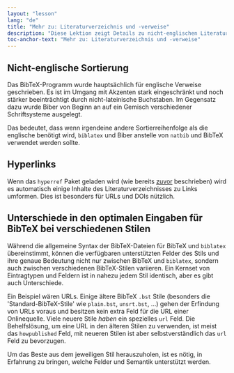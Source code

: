 ```yaml
---
layout: "lesson"
lang: "de"
title: "Mehr zu: Literaturverzeichnis und -verweise"
description: "Diese Lektion zeigt Details zu nicht-englischen Literaturverzeichnissen, wie Verweise in Hyperlinks geändert werden und arbeitet die Hauptunterschiede zwischen BibTeX-Stilen heraus."
toc-anchor-text: "Mehr zu: Literaturverzeichnis und -verweise"
---
```


## Nicht-englische Sortierung

Das BibTeX-Programm wurde hauptsächlich für englische Verweise geschrieben. Es
ist im Umgang mit Akzenten stark eingeschränkt und noch stärker beeinträchtigt
durch nicht-lateinische Buchstaben. Im Gegensatz dazu wurde Biber von Beginn an
auf ein Gemisch verschiedener Schriftsysteme ausgelegt.

Das bedeutet, dass wenn irgendeine andere Sortierreihenfolge als die englische
benötigt wird, `biblatex` und Biber anstelle von `natbib` und BibTeX verwendet
werden sollte.

## Hyperlinks

Wenn das `hyperref` Paket geladen wird (wie bereits [zuvor](more-09)
beschrieben) wird es automatisch einige Inhalte des Literaturverzeichnisses zu
Links umformen. Dies ist besonders für URLs und DOIs nützlich.

## Unterschiede in den optimalen Eingaben für BibTeX bei verschiedenen Stilen

Während die allgemeine Syntax der BibTeX-Dateien für BibTeX und `biblatex`
übereinstimmt, können die verfügbaren unterstützten Felder des Stils und ihre
genaue Bedeutung nicht nur zwischen BibTeX und `biblatex`, sondern auch zwischen
verschiedenen BibTeX-Stilen variieren. Ein Kernset von Eintragtypen und Feldern
ist in nahezu jedem Stil identisch, aber es gibt auch Unterschiede.

Ein Beispiel wären URLs. Einige ältere BibTeX `.bst` Stile (besonders die
'Standard-BibTeX-Stile' wie `plain.bst`, `unsrt.bst`, ...) gehen der Erfindung
von URLs voraus und besitzen kein extra Feld für die URL einer Onlinequelle.
Viele neuere Stile _haben_ ein spezielles `url` Feld. Die Behelfslösung, um eine
URL in den älteren Stilen zu verwenden, ist meist das `howpublished` Feld, mit
neueren Stilen ist aber selbstverständlich das `url` Feld zu bevorzugen.

Um das Beste aus dem jeweiligen Stil herauszuholen, ist es nötig, in Erfahrung
zu bringen, welche Felder und Semantik unterstützt werden.
